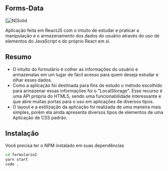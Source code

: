 
##  Forms-Data

[![N|Solid](https://encrypted-tbn0.gstatic.com/images?q=tbn:ANd9GcR7p02vRsjpxgA20qwRVVIeriXOCF_aIqDMR3XA2vHnIR3kFJ-atYKkCKnulKZpMtDcv7w&usqp=CAU)



Aplicação feita em ReactJS com o intuito de estudar e praticar a manipulação e o armazenamento dos dados do usuário através do uso de elementos do JavaScript e do próprio React em si.

## Resumo

- O intuito do formulário é colher as informações do usuário e armazenalas em um lugar de fácil acesso para quem deseja estudar e olhar esses dados. 
- Como a aplicação foi destinada para fins de estudo o método escolhido para armazenar essas informações foi o "LocalStorage". Esse recurso é uma API própria do HTML5, sendo uma funcionabilidade interessante e que abre muitas portas para o uso em aplicações de diversos tipos. 
- O layout e a estilização da aplicação foi realizada de uma maneira mais simples, porém ela ainda apresenta diversos tipos de elementos de uma Aplicação de CSS padrão.





## Instalação

Você precisa ter o NPM instalado em suas dependências

```sh
cd formulario2  
yarn start 
code .
```






